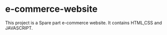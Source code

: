 # e-commerce-website
This project is a Spare part e-commerce website. It contains HTML,CSS and JAVASCRIPT.
